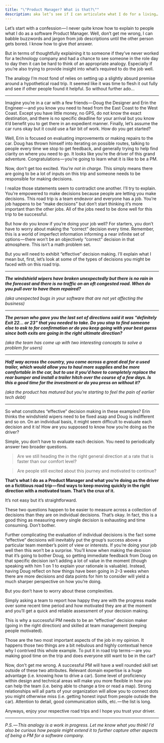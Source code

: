 ```yaml
---
title: "\"Product Manager? What is that?\""
description: aka let’s see if I can articulate what I do for a living…
---
```


Let’s start with a confession — I never quite know how to explain to people what I do as a software Product Manager. Well, don’t get me wrong, I can babble buzzwords and jargon from job descriptions until the other person gets bored. I know how to give *that* answer.

But in terms of thoughtfully explaining it to someone if they’ve never worked for a technology company and had a chance to see someone in the role day to day then it can be hard to think of an appropriate analogy. Especially if you’re also trying to provide insight into what’s required to do the job well.

The analogy I’m most fond of relies on setting up a slightly absurd premise around a hypothetical road trip. It seemed like it was time to flesh it out fully and see if other people found it helpful. So without further ado…

***

Imagine you’re in a car with a few friends — Doug the Designer and Erin the Engineer — and you know you need to head from the East Coast to the West Coast. Except you have little money, no GPS, do not know the exact destination, and there is no specific deadline for your arrival but you know it’d benefit you to get there in an expedient manner. Finally, let’s assume the car runs okay but it could use a fair bit of work. How do you get started?

Well, Erin is focused on evaluating improvements or making repairs to the car. Doug has thrown himself into iterating on possible routes, talking to people every time we stop to get feedback, and generally trying to help find clarity on where you need to go. It looks like you’re the driver of this grand adventure. Congratulations — you’re going to learn what it is like to be a PM.

Now, don’t get too excited. *You’re not in charge.* This simply means there are going to be a lot of inputs on this trip and someone needs to be responsible for making decisions.

I realize those statements seem to contradict one another. I’ll try to explain. You’re empowered to make decisions because people are letting you make decisions. This road trip is a team endeavor and everyone has a job. You’re job happens to be “make decisions” but don’t start thinking it’s more important than the other jobs. All of the jobs need to be done well for this trip to be successful.

But how do you know if you’re doing your job well? For starters, you don’t have to worry about making the “correct” decision every time. Remember, this is a world of imperfect information informing a near infinite set of options — there won’t be an objectively “correct” decision in that atmosphere. This isn’t a math problem set.

But you will need to exhibit “effective” decision making. I’ll explain what I mean but, first, let’s look at some of the types of decisions you might be faced with on this road trip.

***

***The windshield wipers have broken unexpectedly but there is no rain in the forecast and there is no traffic on an oft congested road. When do you pull over to have them repaired?***

*(aka unexpected bugs in your software that are not yet affecting the business)*

***

***The person who gave you the last set of directions said it was “definitely Exit 22… or 23” that you needed to take. Do you stop to find someone else to ask to for confirmation or do you keep going with your best guess since both exits are going in the right ultimate direction?***

*(aka the team has come up with two interesting concepts to solve a problem for users)*

***

***Half way across the country, you come across a great deal for a used trailer, which would allow you to haul more supplies and be more comfortable in the car, but to use it you’d have to completely replace the rear bumper and install a trailer hitch over the course of a few days. Is this a good time for the investment or do you press on without it?***

*(aka the product has matured but you’re starting to feel the pain of earlier tech debt)*

***

So what constitutes “effective” decision making in these examples? Erin thinks the windshield wipers need to be fixed asap and Doug is indifferent and so on. On an individual basis, it might seem difficult to evaluate each decision and it is! How are you supposed to know how you’re doing as the driver?

Simple, you don’t have to evaluate each decision. You need to periodically answer two broader questions.

> Are we still heading the in the right general direction at a rate that is faster than our comfort level?

> Are people still excited about this journey and motivated to continue?

**That’s what I do as a Product Manager and what you’re doing as the driver on a fictitious road trip — find ways to keep moving quickly in the right direction with a motivated team. That’s the crux of it.**

It’s not easy but it’s straightforward.

These two questions happen to be easier to measure across a collection of decisions than they are on individual decisions. That’s okay. In fact, this is a good thing as measuring every single decision is exhausting and time consuming. Don’t bother.

Further complicating the evaluation of individual decisions is the fact some “effective” decisions will inevitably put the group’s success above a particular team member’s point of view or interests. If you’re doing your job well then this won’t be a surprise. You’ll know when making the decision that it’s going to bother Doug, so getting immediate feedback from Doug on that specific decision isn’t adding a lot of value in the moment (though speaking with him 1 on 1 to explain your rationale is valuable). Instead, having Doug reflect on how things have been going in 2–3 weeks when there are more decisions and data points for him to consider will yield a much sharper perspective on how you’re doing.

But you don’t have to worry about these complexities.

Simply asking a team to report how happy they are with the progress made over some recent time period and how motivated they are at the moment and you’ll get a quick and reliable assessment of your decision making.

This is why a successful PM needs to be an “effective” decision maker (going in the right direction) and skilled at team management (keeping people motivated).

Those are the two most important aspects of the job in my opinion. It happens those two things are a bit nebulous and highly contextual hence why I contrived this whole example. To put it in road trip terms — are you making good time on the trip and does everyone still want to be in the car?

Now, don’t get me wrong. A successful PM will have a well rounded skill set outside of these two attributes. Relevant domain expertise is a huge advantage (i.e. knowing how to drive a car). Some level of proficiency within design and technical areas will make you more flexible in how you can help the team (i.e. being able to change a tire or read a map). Strong relationships will all parts of your organization will allow you to connect dots you might otherwise miss (i.e. getting honest input from people outside the car). Attention to detail, good communication skills, etc. — the list is long.

Anyways, enjoy your respective road trips and I hope you trust your driver.

***

*P.S. — This analogy is a work in progress. Let me know what you think! I’d also be curious how people might extend it to further capture other aspects of being a PM for a software company.*
